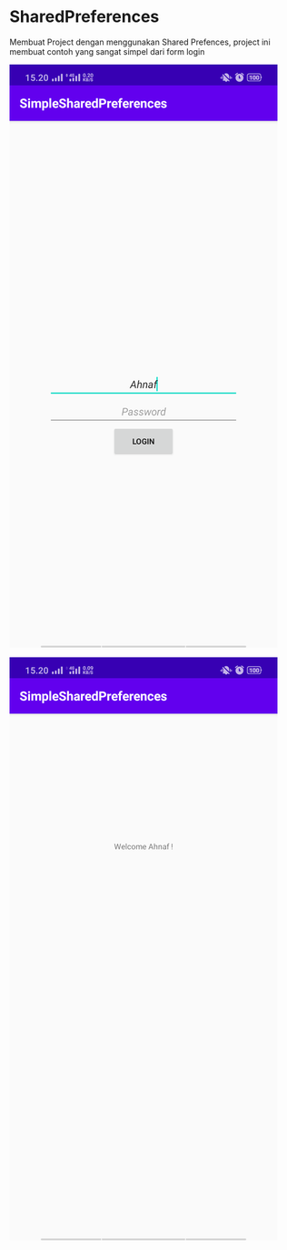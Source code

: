# SharedPreferences
Membuat Project dengan menggunakan Shared Prefences, project ini membuat contoh yang sangat simpel dari form login

![alt text](https://github.com/Ahnfrmdhn/SharedPreferences/blob/master/1.png)

![alt text](https://github.com/Ahnfrmdhn/SharedPreferences/blob/master/2.png)
